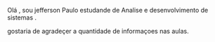 
Olá , sou jefferson Paulo estudande de Analise e desenvolvimento de sistemas .

gostaria de agradeçer a quantidade de informaçoes nas aulas.
